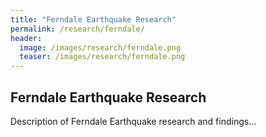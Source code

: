 ```yaml
---
title: "Ferndale Earthquake Research"
permalink: /research/ferndale/
header:
  image: /images/research/ferndale.png
  teaser: /images/research/ferndale.png
---
```


## Ferndale Earthquake Research

Description of Ferndale Earthquake research and findings...
